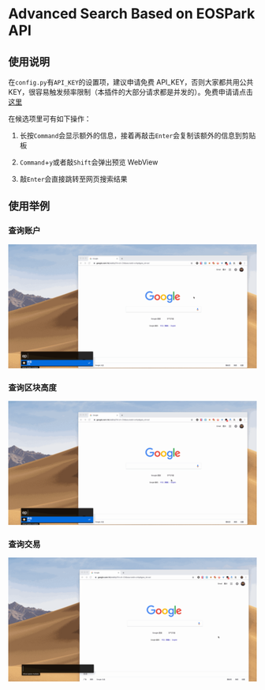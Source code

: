 # Advanced Search Based on EOSPark API

## 使用说明
在`config.py`有`API_KEY`的设置项，建议申请免费 API_KEY，否则大家都共用公共 KEY，很容易触发频率限制（本插件的大部分请求都是并发的）。免费申请请点击[这里](https://eospark.com/openapi)

在候选项里可有如下操作：
1. 长按`Command`会显示额外的信息，接着再敲击`Enter`会复制该额外的信息到剪贴板

2. `Command`+`y`或者敲`Shift`会弹出预览 WebView

3. 敲`Enter`会直接跳转至网页搜索结果

## 使用举例
### 查询账户
![查询账户](https://github.com/BlockABC/Alfred_Workflows/blob/master/Resource/account.gif)

### 查询区块高度
![查询区块高度](https://github.com/BlockABC/Alfred_Workflows/blob/master/Resource/block_num.gif)

### 查询交易
![查询交易](https://github.com/BlockABC/Alfred_Workflows/blob/master/Resource/tx.gif)
